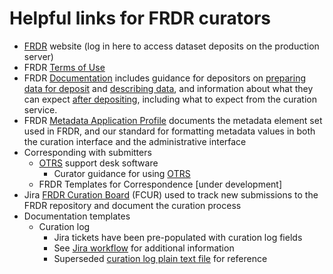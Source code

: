 # Helpful links for FRDR curators

- [FRDR](https://www.frdr-dfdr.ca/repo/) website (log in here to access dataset deposits on the production server)
- FRDR [Terms of Use](https://www.frdr-dfdr.ca/docs/en/terms_of_use/)
- FRDR [Documentation](https://www.frdr-dfdr.ca/docs/en/documentation/) includes guidance for depositors on [preparing data for deposit](https://www.frdr-dfdr.ca/docs/en/preparing_your_data/) and [describing data](https://www.frdr-dfdr.ca/docs/en/describing_your_data/), and information about what they can expect [after depositing](https://www.frdr-dfdr.ca/docs/en/after_depositing/), including what to expect from the curation service.
- FRDR [Metadata Application Profile](https://docs.google.com/spreadsheets/d/1WbMY4eNDeF0FvKX5CYjgc8HvnduuQBXK3yNotHXX3B4/edit#gid=0) documents the metadata element set used in FRDR, and our standard for formatting metadata values in both the curation interface and the administrative interface
- Corresponding with submitters
  - [OTRS](https://support.computecanada.ca/otrs/) support desk software
    - Curator guidance for using [OTRS](https://docs.google.com/document/d/1bUT6zWoyIo7ZJgrX_4H1i-XYcqZC2ecs8Clbjnc0ik0/edit#)
  - FRDR Templates for Correspondence [under development]
- Jira [FRDR Curation Board](https://computecanada.atlassian.net/jira/software/projects/FCUR/boards/69) (FCUR) used to track new submissions to the FRDR repository and document the curation process
- Documentation templates
  - Curation log
    - Jira tickets have been pre-populated with curation log fields
    - See [Jira workflow](https://docs.google.com/document/d/1N4wj9kS__8mAZbt9i407RRkGHtV8eEfIiYROZqJCFcw/edit#heading=h.ryu4k5hufjz4) for additional information
    - Superseded [curation log plain text file](https://drive.google.com/file/d/1jVVzjgdmeTwZ5UTWWPdmpqgLLLDQVbQs/view?usp=sharing) for reference
